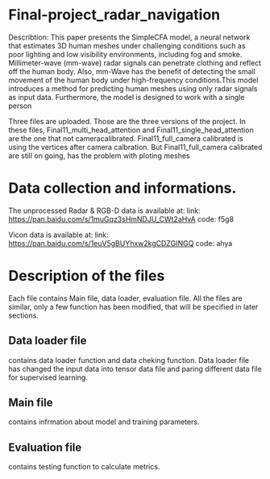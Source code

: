 # Final-project_radar_navigation
Describtion: This paper presents the SimpleCFA model, a neural network that estimates 3D human meshes under challenging conditions such as poor lighting and low visibility environments, including fog and smoke. Millimeter-wave (mm-wave) radar signals can
penetrate clothing and reflect off the human body. Also, mm-Wave has the benefit of
detecting the small movement of the human body under high-frequency conditions.This
model introduces a method for predicting human meshes using only radar signals as
input data. Furthermore, the model is designed to work with a single person

Three files are uploaded. Those are the three versions of the project. In these files, Final11_multi_head_attention and Final11_single_head_attention are the one that not cameracalibrated. Final11_full_camera calibrated is using the vertices after camera calbration. But Final11_full_camera calibrated are still on going, has the problem with ploting meshes

# Data collection and informations.
The unprocessed Radar & RGB-D data is available at: link: https://pan.baidu.com/s/1muGqz3sHmNDJU_CWt2aHvA code: f5g8

Vicon data is available at: link:
https://pan.baidu.com/s/1euV5gBUYhxw2kgCDZGINGQ code: ahya


# Description of the files
  Each file contains Main file, data loader, evaluation file. All the files are similar, only a few function has been modified, that will be specified in later sections.
## Data loader file 
contains data loader function and data cheking function.   Data loader file has changed the input data into tensor data file and paring different data file for supervised learning. 

## Main file 
  contains infrmation about model and training parameters.  
## Evaluation file 
  contains testing function to calculate metrics. 

